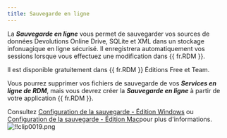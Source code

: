 ```yaml
---
title: Sauvegarde en ligne
---
```

La ***Sauvegarde en ligne*** vous permet de sauvegarder vos sources de données Devolutions Online Drive, SQLite et XML dans un stockage infonuagique en ligne sécurisé. Il enregistrera automatiquement vos sessions lorsque vous effectuez une modification dans {{ fr.RDM }}.  

Il est disponible gratuitement dans {{ fr.RDM }} Éditions Free et Team.  

Vous pourrez supprimer vos fichiers de sauvegarde de vos ***Services en ligne de RDM***, mais vous devrez créer la ***Sauvegarde en ligne*** à partir de votre application {{ fr.RDM }}.  

Consultez [Configuration de la sauvegarde - Édition Windows](https://helprdm.devolutions.net/fr/file_backup_settings.html) ou [Configuration de la sauvegarde - Édition Mac](https://helprdmmac.devolutions.net/fr/file_backup_settings.html)pour plus d'informations.  
![!!clip0019.png](/img/fr/cloud/clip0019.png) 


